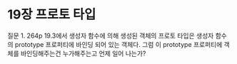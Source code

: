 # 19장 프로토 타입

질문 
1. 
264p 19.3에서 
생성자 함수에 의해 생성된 객체의 프로토 타입은 생성자 함수의
prototype 프로퍼티에 바인딩 되어 있는 객체다.
그럼 이 prototype 프로퍼티에 객체를 바인딩해주는건 누가해주는고 언제 일어 나는가?

